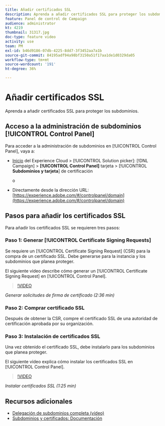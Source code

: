 ```yaml
---
title: Añadir certificados SSL
description: Aprenda a añadir certificados SSL para proteger los subdominios.
feature: Panel de control de Campaign
audience: administrator
kt: 4219
thumbnail: 31317.jpg
doc-type: feature video
activity: use
team: PM
exl-id: b46d9186-07db-4225-8dd7-3f3452aa7a1b
source-git-commit: 84195adf94a98bf3150a51f17aa1de1d0329da05
workflow-type: tm+mt
source-wordcount: '191'
ht-degree: 36%

---
```


# Añadir certificados SSL

Aprenda a añadir certificados SSL para proteger los subdominios.

## Acceso a la administración de subdominios [!UICONTROL Control Panel]

Para acceder a la administración de subdominios en [!UICONTROL Control Panel], vaya a:

* [Inicio](https://experience.adobe.com/#/home)  del Experience Cloud >  [!UICONTROL Solution picker]:  [!DNL Campaign] >  **[!UICONTROL Control Panel]** tarjeta >  [!UICONTROL **Subdominios y tarjeta**] de certificación

   o
* Directamente desde la dirección URL: [https://experience.adobe.com/#/controlpanel/domain](https://experience.adobe.com/#/controlpanel/domain)

## Pasos para añadir los certificados SSL

Para añadir los certificados SSL se requieren tres pasos:

### Paso 1: Generar [!UICONTROL Certificate Signing Requests]

Se requiere un [!UICONTROL Certificate Signing Request] (CSR) para la compra de un certificado SSL. Debe generarse para la instancia y los subdominios que planea proteger.

El siguiente vídeo describe cómo generar un [!UICONTROL Certificate Signing Request] en [!UICONTROL Control Panel].

>[!VIDEO](https://video.tv.adobe.com/v/31317?quality=12)

*Generar solicitudes de firma de certificado (2:36 min)*

### Paso 2: Comprar certificado SSL

Después de obtener la CSR, compre el certificado SSL de una autoridad de certificación aprobada por su organización.

### Paso 3: Instalación de certificados SSL

Una vez obtenido el certificado SSL, debe instalarlo para los subdominios que planea proteger.

El siguiente vídeo explica cómo instalar los certificados SSL en [!UICONTROL Control Panel].

>[!VIDEO](https://video.tv.adobe.com/v/31166?quality=12)

*Instalar certificados SSL (1:25 min)*

## Recursos adicionales

* [Delegación de subdominios completa (vídeo)](./subdomain-delegation.md)
* [Subdominios y certificados: Documentación](https://experienceleague.adobe.com/docs/control-panel/using/subdomains-and-certificates/renewing-subdomain-certificate.html?lang=en)
